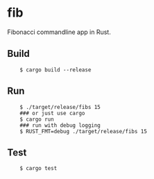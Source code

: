 # fib

Fibonacci commandline app in Rust.

## Build

```
    $ cargo build --release
```

## Run

```
    $ ./target/release/fibs 15
    ### or just use cargo
    $ cargo run
    ### run with debug logging
    $ RUST_FMT=debug ./target/release/fibs 15
```

## Test

```
    $ cargo test
```
